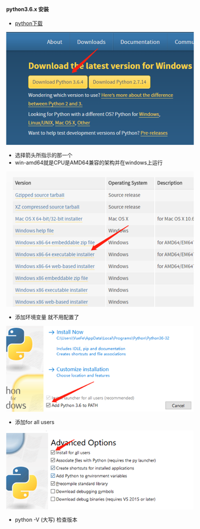 #### python3.6.x 安装
- [python下载](https://www.python.org/downloads/)

![](/assets/python3.6.png)

- 选择箭头所指示的那一个
- win-amd64就是CPU是AMD64兼容的架构并在windows上运行

![](/assets/downpython.png)

- 添加环境变量 就不用配置了

![](/assets/addpythonpath.png)

- 添加for all users

![](/assets/foruser.png)

- python -V (大写) 检查版本